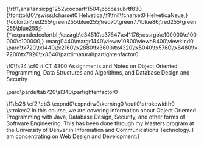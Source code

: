 {\rtf1\ansi\ansicpg1252\cocoartf1504\cocoasubrtf830
{\fonttbl\f0\fswiss\fcharset0 Helvetica;\f1\fnil\fcharset0 HelveticaNeue;}
{\colortbl;\red255\green255\blue255;\red70\green77\blue86;\red255\green255\blue255;}
{\*\expandedcolortbl;;\cssrgb\c34510\c37647\c41176;\cssrgb\c100000\c100000\c100000;}
\margl1440\margr1440\vieww10800\viewh8400\viewkind0
\pard\tx720\tx1440\tx2160\tx2880\tx3600\tx4320\tx5040\tx5760\tx6480\tx7200\tx7920\tx8640\pardirnatural\partightenfactor0

\f0\fs24 \cf0 #ICT 4300 Assignments and Notes on Object Oriented Programming, Data Structures and Algorithms, and Database Design and Security\
\
\pard\pardeftab720\sl340\partightenfactor0

\f1\fs28 \cf2 \cb3 \expnd0\expndtw0\kerning0
\outl0\strokewidth0 \strokec2 In this course, we are covering information about Object Oriented Programming with Java, Database Design, Security, and other forms of Software Engineering. This has been done through my Masters program at the University of Denver in Information and Communications Technology. I am concentrating on Web Design and Development.}